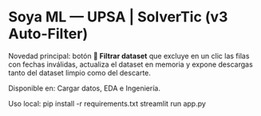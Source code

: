 # Soya ML — UPSA | SolverTic (v3 Auto-Filter)

Novedad principal: botón **🧹 Filtrar dataset** que excluye en un clic las filas con fechas inválidas,
actualiza el dataset en memoria y expone descargas tanto del dataset limpio como del descarte.

Disponible en: Cargar datos, EDA e Ingeniería.

Uso local:
pip install -r requirements.txt
streamlit run app.py
